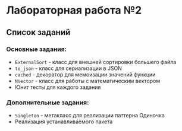 # Лабораторная работа №2

## Список заданий
### Основные задания:
* `ExternalSort` - класс для внешней сортировки большего файла
* `to_json` - класс для сериализации в JSON
* `cached` - декоратор для мемоизации значений функции
* `NVector` - класс для работы с математическим вектором 
* Юнит тесты для каждого задания


### Дополнительные задания:
* `Singleton` - метакласс для реализации паттерна Одиночка
* Реализация устанавливаемого пакета